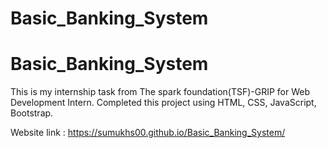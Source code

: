 # Basic_Banking_System

# Basic_Banking_System
This is my internship task from The spark foundation(TSF)-GRIP for Web Development Intern. Completed this project using HTML, CSS, JavaScript, Bootstrap.

Website link :  https://sumukhs00.github.io/Basic_Banking_System/
